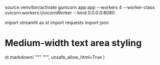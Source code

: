 
source venv/bin/activate
gunicorn app:app --workers 4 --worker-class uvicorn.workers.UvicornWorker --bind 0.0.0.0:8080



import streamlit as st
import requests
import json

# Medium-width text area styling
st.markdown(
    """
    <style>
    textarea {
        width: 70% !important;
        margin-left: auto !important;
        margin-right: auto !important;
        display: block !important;
    }
    </style>
    """,
    unsafe_allow_html=True
)

